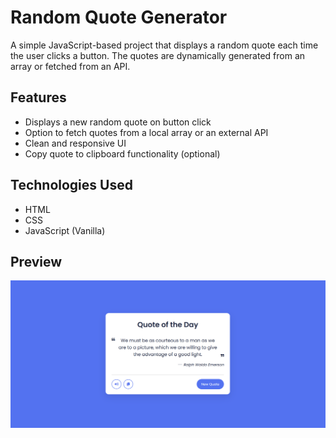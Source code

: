 # Random Quote Generator

A simple JavaScript-based project that displays a random quote each time the user clicks a button. The quotes are dynamically generated from an array or fetched from an API.

## Features

- Displays a new random quote on button click
- Option to fetch quotes from a local array or an external API
- Clean and responsive UI
- Copy quote to clipboard functionality (optional)

## Technologies Used

- HTML
- CSS
- JavaScript (Vanilla)

## Preview

![Preview](images/preview.png)
